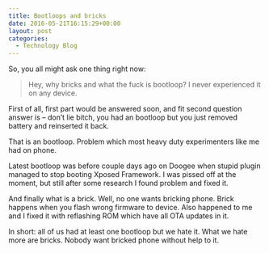 ```yaml
---
title: Bootloops and bricks
date: 2016-05-21T16:15:29+00:00
layout: post
categories:
  - Technology Blog
---
```

So, you all might ask one thing right now:

> Hey, why bricks and what the fuck is bootloop? I never experienced it on any device.

First of all, first part would be answered soon, and fit second question answer is – don’t lie bitch, you had an bootloop but you just removed battery and reinserted it back.

That is an bootloop. Problem which most heavy duty experimenters like me had on phone.

Latest bootloop was before couple days ago on Doogee when stupid plugin managed to stop booting Xposed Framework. I was pissed off at the moment, but still after some research I found problem and fixed it.

And finally what is a brick. Well, no one wants bricking phone. Brick happens when you flash wrong firmware to device. Also happened to me and I fixed it with reflashing ROM which have all OTA updates in it.

In short: all of us had at least one bootloop but we hate it. What we hate more are bricks. Nobody want bricked phone without help to it.